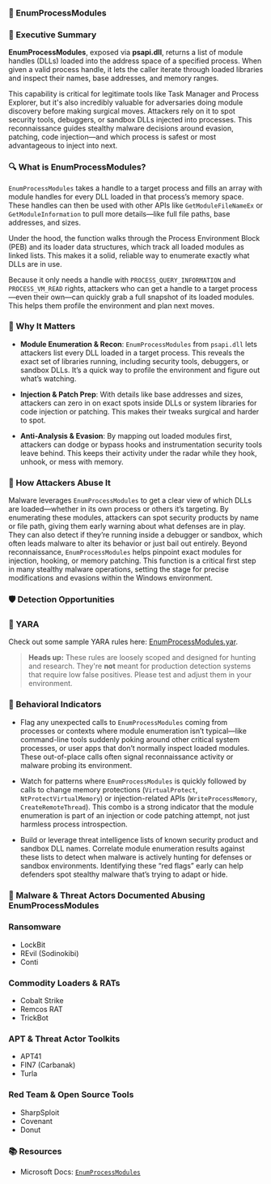 ### 🧪 EnumProcessModules  
### 🚀 Executive Summary  
**EnumProcessModules**, exposed via **psapi.dll**, returns a list of module handles (DLLs) loaded into the address space of a specified process. When given a valid process handle, it lets the caller iterate through loaded libraries and inspect their names, base addresses, and memory ranges.

This capability is critical for legitimate tools like Task Manager and Process Explorer, but it's also incredibly valuable for adversaries doing module discovery before making surgical moves. Attackers rely on it to spot security tools, debuggers, or sandbox DLLs injected into processes. This reconnaissance guides stealthy malware decisions around evasion, patching, code injection—and which process is safest or most advantageous to inject into next.


### 🔍 What is EnumProcessModules?  
`EnumProcessModules` takes a handle to a target process and fills an array with module handles for every DLL loaded in that process’s memory space. These handles can then be used with other APIs like `GetModuleFileNameEx` or `GetModuleInformation` to pull more details—like full file paths, base addresses, and sizes.

Under the hood, the function walks through the Process Environment Block (PEB) and its loader data structures, which track all loaded modules as linked lists. This makes it a solid, reliable way to enumerate exactly what DLLs are in use.

Because it only needs a handle with `PROCESS_QUERY_INFORMATION` and `PROCESS_VM_READ` rights, attackers who can get a handle to a target process—even their own—can quickly grab a full snapshot of its loaded modules. This helps them profile the environment and plan next moves.

### 🚩 Why It Matters  
- **Module Enumeration & Recon**: `EnumProcessModules` from `psapi.dll` lets attackers list every DLL loaded in a target process. This reveals the exact set of libraries running, including security tools, debuggers, or sandbox DLLs. It’s a quick way to profile the environment and figure out what’s watching.

- **Injection & Patch Prep**: With details like base addresses and sizes, attackers can zero in on exact spots inside DLLs or system libraries for code injection or patching. This makes their tweaks surgical and harder to spot.

- **Anti-Analysis & Evasion**: By mapping out loaded modules first, attackers can dodge or bypass hooks and instrumentation security tools leave behind. This keeps their activity under the radar while they hook, unhook, or mess with memory.

### 🧬 How Attackers Abuse It  
Malware leverages `EnumProcessModules` to get a clear view of which DLLs are loaded—whether in its own process or others it’s targeting. By enumerating these modules, attackers can spot security products by name or file path, giving them early warning about what defenses are in play. They can also detect if they’re running inside a debugger or sandbox, which often leads malware to alter its behavior or just bail out entirely. Beyond reconnaissance, `EnumProcessModules` helps pinpoint exact modules for injection, hooking, or memory patching. This function is a critical first step in many stealthy malware operations, setting the stage for precise modifications and evasions within the Windows environment.


### 🛡️ Detection Opportunities  

### 🔹 YARA

Check out some sample YARA rules here: [EnumProcessModules.yar](./EnumProcessModules.yar).

> **Heads up:** These rules are loosely scoped and designed for hunting and research. They're **not** meant for production detection systems that require low false positives. Please test and adjust them in your environment.

### 🔸 Behavioral Indicators

- Flag any unexpected calls to `EnumProcessModules` coming from processes or contexts where module enumeration isn’t typical—like command-line tools suddenly poking around other critical system processes, or user apps that don’t normally inspect loaded modules. These out-of-place calls often signal reconnaissance activity or malware probing its environment.

- Watch for patterns where `EnumProcessModules` is quickly followed by calls to change memory protections (`VirtualProtect`, `NtProtectVirtualMemory`) or injection-related APIs (`WriteProcessMemory`, `CreateRemoteThread`). This combo is a strong indicator that the module enumeration is part of an injection or code patching attempt, not just harmless process introspection.

- Build or leverage threat intelligence lists of known security product and sandbox DLL names. Correlate module enumeration results against these lists to detect when malware is actively hunting for defenses or sandbox environments. Identifying these “red flags” early can help defenders spot stealthy malware that’s trying to adapt or hide.

### 🦠 Malware & Threat Actors Documented Abusing EnumProcessModules

### **Ransomware**
- LockBit  
- REvil (Sodinokibi)  
- Conti  

### **Commodity Loaders & RATs**
- Cobalt Strike  
- Remcos RAT  
- TrickBot  

### **APT & Threat Actor Toolkits**
- APT41  
- FIN7 (Carbanak)  
- Turla  

### **Red Team & Open Source Tools**
- SharpSploit  
- Covenant  
- Donut  

### 📚 Resources  
- Microsoft Docs: [`EnumProcessModules`](https://learn.microsoft.com/en-us/windows/win32/api/psapi/nf-psapi-enumprocessmodules)  
